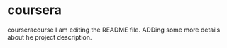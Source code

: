 # coursera
courseracourse
I am editing the README file. ADDing some more details about he project description.
